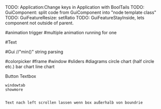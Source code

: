 TODO: Application:Change keys in Application with BoolTails
TODO: GuiComponent: split code from GuiComponent into "node template class"
TODO: GuiFeatureResize: setRatio
TODO: GuiFeatureStayInside, lets component not outside of parent.

#animation trigger
#multiple animation running for one

#Text

#Gui
//"min()" string parsing

#colorpicker
#frame
#window
#sliders
#diagrams
	circle chart (half circle etc.)
	bar chart
    line chart

Button
Textbox

	windowtab
	showmore


	Text nach left scrollen lassen wenn box außerhalb von boundrie
